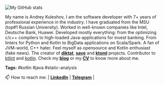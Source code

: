 ![My GitHub stats](https://github-readme-stats.vercel.app/api?username=akuleshov7&theme=default)

My name is Andrey Kuleshov, I am the software developer with 7+ years of professional
experience in the industry. I have graduated from the MSU (top#1 Russian University).
Worked in well-known companies like Intel, Deutsche Bank, Huawei.
Developed mostly everything: from the optimizing c/c++ compilers to high-loaded
Java-applications for invest banking. From linters for Python and Kotlin to BigData applications on Scala/Spark.
A fan of JVM-world, C++ hater. Feel myself as opensource and Kotlin enthusiast (fake news). The creator of [**diktat**](https://github.com/cqfn/diktat), [**save**](https://github.com/cqfn/save) and [**ktoml**](https://github.com/akuleshov7/ktoml) projects. Contributor to [ktlint](https://github.com/pinterest/ktlint) and [kotlin](https://github.com/JetBrains/kotlin). Check my [**blog**](http://akuleshov7.com/) or my [**CV**](https://github.com/akuleshov7/CV) to know more about me.

**Tags:** #kotlin #java #static-analysis 

📫 How to reach me: | [**LinkedIn**](https://www.linkedin.com/in/andrey-kuleshov-15707111b) | [**Telegram**]( https://t.me/alexorc7) |
